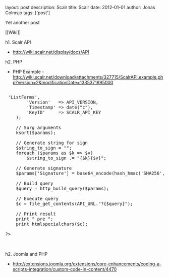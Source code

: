 layout: post
description: Scalr
title: Scalr
date: 2012-01-01
author: Jonas Colmsjo
tags: ['post']

Yet another post





[[Wiki]]

h1. Scalr API

* http://wiki.scalr.net/display/docs/API


h2. PHP

* PHP Example - http://wiki.scalr.net/download/attachments/327715/ScalrAPI.example.php?version=2&modificationDate=1335371895000

<pre>

<? php

	// Define constants
	define("SCALR_API_KEY", "xxxxxxxxxxxxxxxx");
	define("SCALR_SECRET_KEY", "xxxxxxxxxxxxxxxxxxxxxxxxxxxxxxxxxxxxxx");
	define("API_URL", "https://api.scalr.net/");	
	define("API_VERSION", "2009-05-07");
	
	// Build query arguments list
	$params = array(
        'Action'	=> 'ListFarms',
        'Version'	=> API_VERSION,
        'Timestamp'	=> date("c"),
        'KeyID'		=> SCALR_API_KEY
    );
	
    // Sorg arguments
    ksort($params);
        	
    // Generate string for sign
	$string_to_sign = "";
	foreach ($params as $k => $v)
        $string_to_sign .= "{$k}{$v}";
                
    // Generate signature
	$params['Signature'] = base64_encode(hash_hmac('SHA256', $string_to_sign, SCALR_SECRET_KEY, 1));
        
	// Build query
	$query = http_build_query($params);
        
	// Execute query
	$c = file_get_contents(API_URL."?{$query}");
	
	// Print result
	print " pre ";
	print htmlspecialchars($c);
 
?>


</pre>



h2. Joomla and PHP

* http://extensions.joomla.org/extensions/core-enhancements/coding-a-scripts-integration/custom-code-in-content/4470
